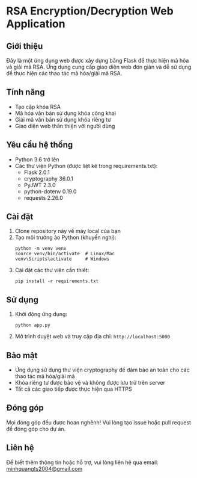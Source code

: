 # RSA Encryption/Decryption Web Application

## Giới thiệu
Đây là một ứng dụng web được xây dựng bằng Flask để thực hiện mã hóa và giải mã RSA. Ứng dụng cung cấp giao diện web đơn giản và dễ sử dụng để thực hiện các thao tác mã hóa/giải mã RSA.

## Tính năng
- Tạo cặp khóa RSA
- Mã hóa văn bản sử dụng khóa công khai
- Giải mã văn bản sử dụng khóa riêng tư
- Giao diện web thân thiện với người dùng

## Yêu cầu hệ thống
- Python 3.6 trở lên
- Các thư viện Python (được liệt kê trong requirements.txt):
  - Flask 2.0.1
  - cryptography 36.0.1
  - PyJWT 2.3.0
  - python-dotenv 0.19.0
  - requests 2.26.0

## Cài đặt
1. Clone repository này về máy local của bạn
2. Tạo môi trường ảo Python (khuyến nghị):
   ```
   python -m venv venv
   source venv/bin/activate  # Linux/Mac
   venv\Scripts\activate     # Windows
   ```
3. Cài đặt các thư viện cần thiết:
   ```
   pip install -r requirements.txt
   ```

## Sử dụng
1. Khởi động ứng dụng:
   ```
   python app.py
   ```
2. Mở trình duyệt web và truy cập địa chỉ: `http://localhost:5000`

## Bảo mật
- Ứng dụng sử dụng thư viện cryptography để đảm bảo an toàn cho các thao tác mã hóa/giải mã
- Khóa riêng tư được bảo vệ và không được lưu trữ trên server
- Tất cả các giao tiếp được thực hiện qua HTTPS

## Đóng góp
Mọi đóng góp đều được hoan nghênh! Vui lòng tạo issue hoặc pull request để đóng góp cho dự án.

## Liên hệ
Để biết thêm thông tin hoặc hỗ trợ, vui lòng liên hệ qua email: minhquangts2004@gmail.com 